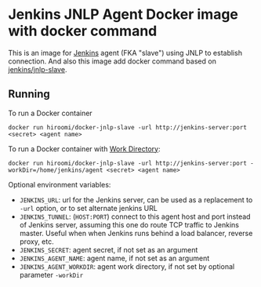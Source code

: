 # Jenkins JNLP Agent Docker image with docker command

This is an image for [Jenkins](https://jenkins.io) agent (FKA "slave") using JNLP to establish connection.
And also this image add docker command based on [jenkins/jnlp-slave](https://hub.docker.com/r/jenkinsci/jnlp-slave/).

## Running

To run a Docker container

    docker run hiroomi/docker-jnlp-slave -url http://jenkins-server:port <secret> <agent name>

To run a Docker container with [Work Directory](https://github.com/jenkinsci/remoting/blob/master/docs/workDir.md):

    docker run hiroomi/docker-jnlp-slave -url http://jenkins-server:port -workDir=/home/jenkins/agent <secret> <agent name>

Optional environment variables:

* `JENKINS_URL`: url for the Jenkins server, can be used as a replacement to `-url` option, or to set alternate jenkins URL
* `JENKINS_TUNNEL`: (`HOST:PORT`) connect to this agent host and port instead of Jenkins server, assuming this one do route TCP traffic to Jenkins master. Useful when when Jenkins runs behind a load balancer, reverse proxy, etc.
* `JENKINS_SECRET`: agent secret, if not set as an argument
* `JENKINS_AGENT_NAME`: agent name, if not set as an argument
* `JENKINS_AGENT_WORKDIR`: agent work directory, if not set by optional parameter `-workDir`


